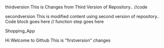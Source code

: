 thirdversion
This is Changes from Third Version of Repository..
//code

secondversion
This is modified content using second version of repository..
Code block goes here
// function step goes here

 Shopping_App

Hi Welcome to Github
This is "firstversion" changes

